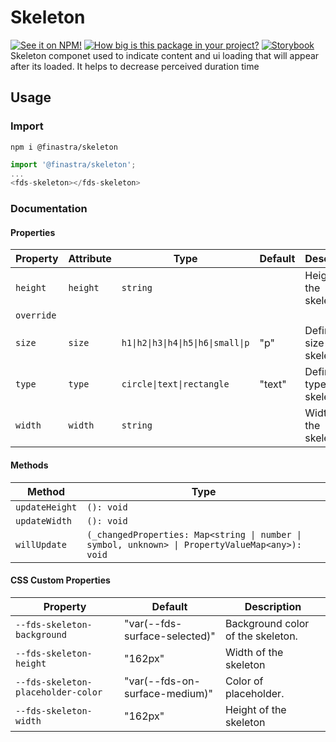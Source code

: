# Skeleton

[![See it on NPM!](https://img.shields.io/npm/v/@finastra/skeleton?style=for-the-badge)](https://www.npmjs.com/package/@finastra/skeleton)
[![How big is this package in your project?](https://img.shields.io/bundlephobia/minzip/@finastra/skeleton?style=for-the-badge)](https://bundlephobia.com/result?p=@finastra/skeleton')
[![Storybook](https://shields.io/badge/-Play%20with%20this%20web%20component-2a0481?logo=storybook&style=for-the-badge)](https://finastra.github.io/finastra-design-system/?path=/story/components-skeleton--default)
Skeleton componet used to indicate content and ui loading that will appear after its loaded. It helps to decrease perceived duration time

## Usage

### Import

```
npm i @finastra/skeleton
```

```ts
import '@finastra/skeleton';
...
<fds-skeleton></fds-skeleton>
```


### Documentation
<!-- DOC -->
#### Properties

| Property   | Attribute | Type                               | Default | Description                 |
|------------|-----------|------------------------------------|---------|-----------------------------|
| `height`   | `height`  | `string`                           |         | Height of the skeleton      |
| `override` |           |                                    |         |                             |
| `size`     | `size`    | `h1\|h2\|h3\|h4\|h5\|h6\|small\|p` | "p"     | Define the size of skeleton |
| `type`     | `type`    | `circle\|text\|rectangle`          | "text"  | Define the type of skeleton |
| `width`    | `width`   | `string`                           |         | Width of the skeleton       |

#### Methods

| Method         | Type                                             |
|----------------|--------------------------------------------------|
| `updateHeight` | `(): void`                                       |
| `updateWidth`  | `(): void`                                       |
| `willUpdate`   | `(_changedProperties: Map<string \| number \| symbol, unknown> \| PropertyValueMap<any>): void` |

#### CSS Custom Properties

| Property                           | Default                        | Description                       |
|------------------------------------|--------------------------------|-----------------------------------|
| `--fds-skeleton-background`        | "var(--fds-surface-selected)"  | Background color of the skeleton. |
| `--fds-skeleton-height`            | "162px"                        | Width of the skeleton             |
| `--fds-skeleton-placeholder-color` | "var(--fds-on-surface-medium)" | Color of placeholder.             |
| `--fds-skeleton-width`             | "162px"                        | Height of the skeleton            |
<!-- /DOC -->